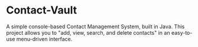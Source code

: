 # Contact-Vault
A simple console-based Contact Management System, built in Java.   This project allows you to "add, view, search, and delete contacts" in an easy-to-use menu-driven interface.
